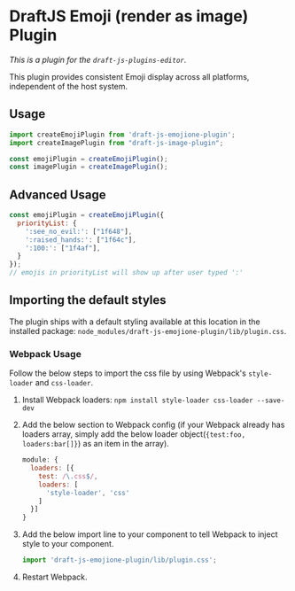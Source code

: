 # DraftJS Emoji (render as image) Plugin

*This is a plugin for the `draft-js-plugins-editor`.*

This plugin provides consistent Emoji display across all platforms, independent of the host system.

## Usage

```js
import createEmojiPlugin from 'draft-js-emojione-plugin';
import createImagePlugin from "draft-js-image-plugin";

const emojiPlugin = createEmojiPlugin();
const imagePlugin = createImagePlugin();
```
## Advanced Usage

```js
const emojiPlugin = createEmojiPlugin({
  priorityList: {
    ':see_no_evil:': ["1f648"],
    ':raised_hands:': ["1f64c"],
    ':100:': ["1f4af"],
  }
});
// emojis in priorityList will show up after user typed ':'
```
## Importing the default styles

The plugin ships with a default styling available at this location in the installed package:
`node_modules/draft-js-emojione-plugin/lib/plugin.css`.

### Webpack Usage

Follow the below steps to import the css file by using Webpack's `style-loader` and `css-loader`. 

1. Install Webpack loaders: `npm install style-loader css-loader --save-dev`
2. Add the below section to Webpack config (if your Webpack already has loaders array, simply add the below loader object(`{test:foo, loaders:bar[]}`) as an item in the array).

    ```js
    module: {
      loaders: [{
        test: /\.css$/,
        loaders: [
          'style-loader', 'css'
        ]
      }]
    }
    ```

3. Add the below import line to your component to tell Webpack to inject style to your component.

    ```js
    import 'draft-js-emojione-plugin/lib/plugin.css';
    ```
4. Restart Webpack.
